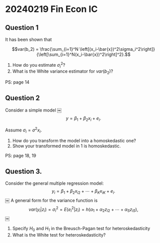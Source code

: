 # 20240219 Fin Econ IC


## Question 1

It has been shown that 

$$var(b_2) = \frac{\sum_{i=1}^N \left[(x_i-\bar{x})^2\sigma_i^2\right]}{\left[\sum_{i=1}^N(x_i-\bar{x})^2\right]^2}.$$

1. How do you estimate $\sigma_i^2$?
2. What is the White variance estimator for $var(b_2)$?

PS: page 14

## Question 2



Consider a simple model ￼$$y=\beta_1+\beta_2 x_i+e_i.$$

Assume $\sigma_i = \sigma^2 x_i$. 

1. How do you transform the model into a homoskedastic one?
2. Show your transformed model in 1 is homoskedastic.

PS: page 18, 19

## Question 3. 


Consider the general multiple regression model:        $$y_i=\beta_1+\beta_2x_{i2}+\cdots+\beta_K x_{iK}+e_i.$$                                  ￼
A general form for the variance function is          $$var(y_i|z_i) =\sigma_i^2= E(e_i^2|z_i)=h(\alpha_1+\alpha_2 z_{i2}+\cdots+\alpha_S z_{iS}),$$            ￼

1. Specify $H_0$ and $H_1$ in the Breusch-Pagan test for heteroskedasticity
2. What is the White test for heteroskedasticity? 


